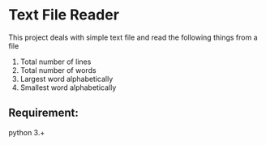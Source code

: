 # Text File Reader
This project deals with simple text file and read 
the following things from a file

1. Total number of lines 
2. Total number of words 
3. Largest word alphabetically
4. Smallest word  alphabetically

## Requirement: 
python 3.+

